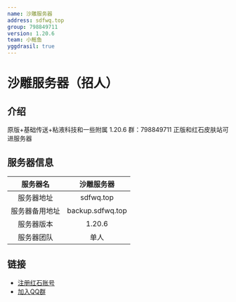 ```yaml
---
name: 沙雕服务器
address: sdfwq.top
group: 798849711
version: 1.20.6
team: 小鳐鱼
yggdrasil: true
---
```

# 沙雕服务器（招人）

## 介绍

原版+基础传送+粘液科技和一些附属 1.20.6
群：798849711
正版和红石皮肤站可进服务器

## 服务器信息

|服务器名|沙雕服务器|
| :---: | :---: |
| 服务器地址 | sdfwq.top |
| 服务器备用地址 | backup.sdfwq.top |
| 服务器版本 | 1.20.6 |
| 服务器团队 | 单人 |

## 链接

- [注册红石账号](https://mcskin.cn/register)
- [加入QQ群](http://qm.qq.com/cgi-bin/qm/qr?_wv=1027&k=TisCfoFyzQCzaL7lflrZEtw4qY2w0IfU&authKey=bJ7b7b54UASuJi5JcXpjzECdi8CUMOF6xC9yEaPjCKPzJKigrdXSyUSs2yEPT%2FM7&noverify=0&group_code=798849711)
